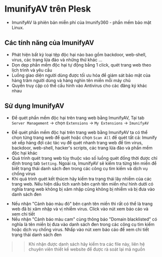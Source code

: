 # ImunifyAV trên Plesk
- ImunifyAV là phiên bản miễn phí của Imunify360 - phần mềm bảo mật Linux. 
## Các tính năng của ImunifyAV
- Phát hiện bất kỳ loại tệp độc hại nào bao gồm backdoor, web-shell, virus, các trang lừa đảo và những thứ khác ...
- Dọn dẹp phần mềm độc hại tự động bằng 1 click, quét trang web theo lịch trình và yêu cầu
- Luồng giao diện người dùng được tối ưu hóa để giám sát bảo mật của hàng trăm người dùng và hàng nghìn tên miền mỗi máy chủ
- Quyền truy cập có thể cấu hình vào Antivirus cho các đăng ký khác nhau

## Sử dụng ImunifyAV
- Để quét phần mềm độc hại trên trang web bằng ImunifyAV, Tại tab `Server Management` -> chọn `Extensions` -> `My Extensions` -> `ImunifyAV`

[](./images/imunify.png)

- Để quét phần mềm độc hại trên trang web bằng ImunifyAV ta có thể chọn từng trang web để quét hoặc chọn `Scan All` để quét tất cả: Imunify sẽ xếp hàng đợi các tác vụ để quét nhanh trang web để tìm virus, backdoor, web-shell, hacker's scripts, các trang lừa đảo và phần mềm độc hại khác
- Quá trình quét trang web tùy thuộc vào số luồng quét đồng thời được chỉ định trong tab `Setting`. Ngoài ra, ImunifyAV sẽ kiểm tra từng tên miền để biết trạng thái danh sách đen trong các công cụ tìm kiếm và dịch vụ chống virus
- Khi quá trình quét kết thúcm hãy kiểm tra trạng thái lây nhiễm của các trang web. Nếu hiện dấu tích xanh bên cạnh tên miền như hình dưới có nghĩa trang web không bị xâm nhập cũng không bị nhiễm và bị đưa vào danh sách đen

[](./images/av.png)

- Nếu nhận "Cảnh báo màu đỏ" bên cạnh tên miền thì rất có thể là trang web đã bị xâm nhập và vị nhiễm virus. Click vào nút xem báo cáo và xem chi tiết
- Nếu nhận "Cảnh báo màu cam" cùng thông báo "Domain blacklisted" có nghĩa là tên miền bị đưa vào danh sách đen trong các công cụ tìm kiếm hoặc dịch vụ chống virus. Nhấp vào nút xem báo cáo để xem chi tiết trạng thái danh sách đen

>> Khi nhận được danh sách hãy kiểm tra các file này, liên hệ chuyên viên thiết kế website để được rà soát lại mã nguồn